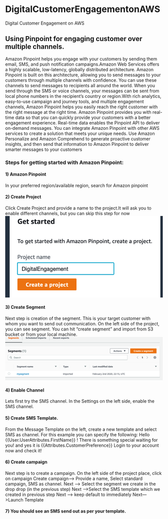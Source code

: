# DigitalCustomerEngagementonAWS
Digital Customer Engagement on AWS

## Using Pinpoint for engaging customer over multiple channels.
Amazon Pinpoint helps you engage with your customers by sending them email, SMS, and push notification campaigns.Amazon Web Services offers a highly scalable, low-latency, globally distributed architecture. Amazon Pinpoint is built on this architecture, allowing you to send messages to your customers through multiple channels with confidence. You can use these channels to send messages to recipients all around the world. When you send through the SMS or voice channels, your messages can be sent from local phone numbers in the recipient’s country or region.With rich analytics, easy-to-use campaign and journey tools, and multiple engagement channels, Amazon Pinpoint helps you easily reach the right customer with the right message at the right time. Amazon Pinpoint provides you with real-time data so that you can quickly provide your customers with a better engagement experience. Real-time data enables the Pinpoint API to deliver on-demand messages. You can integrate Amazon Pinpoint with other AWS services to create a solution that meets your unique needs. Use Amazon Personalize and Amazon Comprehend to generate proactive customer insights, and then send that information to Amazon Pinpoint to deliver smarter messages to your customers

### Steps for getting started with Amazon Pinpoint:

#### 1) Amazon Pinpoint 
In your preferred region/available region, search for Amazon pinpoint

#### 2) Create Project
Click Create Project and provide a name to the project.It will ask you to enable different channels, but you can skip this step for now
![Alt text](https://github.com/neelamkoshiya/DigitalCustomerEngagementonAWS/blob/master/Screen%20Shot%202020-02-02%20at%202.10.16%20PM.png)



#### 3) Create Segment
Next step is creation of the segment. This is your target customer with whom you want to send out communication. On the left side of the project, you can see segment. You can hit “create segment” and import from S3 bucket or from your local machine. 
![Alt text](https://github.com/neelamkoshiya/DigitalCustomerEngagementonAWS/blob/master/Images/Screen%20Shot%202020-02-02%20at%202.17.50%20PM.png)

#### 4) Enable Channel
Lets first try the SMS channel. In the Settings on the left side, enable the SMS channel. 

#### 5) Create SMS Template. 
From the Message Template on the left, create a new template and select SMS as channel.
For this example you can specify the following:
Hello {{User.UserAttributes.FirstName}} ! There is something special waiting for you! and yes it is {{Attributes.CustomerPreference}} Login to your account now and check it!

#### 6) Create campaign
Next step is to create a campaign. On the left side of the project place, click on campaign
Create campaign—> Provide a name, Select standard campaign, SMS as channel.
Next —> Select the segment we create in the drop drop (in the previous step)
Next —>Select the SMS template which we created in previous step
Next —> keep default to immediately
Next—>Launch Template

#### 7) You should see an SMS send out as per your template.


